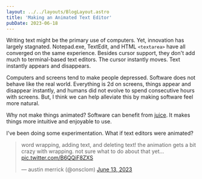 ```yaml
---
layout: ../../layouts/BlogLayout.astro
title: 'Making an Animated Text Editor'
pubDate: 2023-06-18
---
```


Writing text might be the primary use of computers. Yet, innovation has largely stagnated. Notepad.exe, TextEdit, and HTML `<textarea>` have all converged on the same experience. Besides cursor support, they don't add much to terminal-based text editors. The cursor instantly moves. Text instantly appears and disappears.

Computers and screens tend to make people depressed. Software does not behave like the real world. Everything is 2d on screens, things appear and disappear instantly, and humans did not evolve to spend consecutive hours with screens. But, I think we can help alleviate this by making software feel more natural.

Why not make things animated? Software can benefit from [juice](https://garden.bradwoods.io/notes/design/juice). It makes things more intuitive and enjoyable to use.

I've been doing some experimentation. What if text editors were animated?

<blockquote class="twitter-tweet" data-theme="light"><p lang="en" dir="ltr">word wrapping, adding text, and deleting text! the animation gets a bit crazy with wrapping. not sure what to do about that yet... <a href="https://t.co/B6QQiF8ZXS">pic.twitter.com/B6QQiF8ZXS</a></p>&mdash; austin merrick (@onsclom) <a href="https://twitter.com/onsclom/status/1668502000676515844?ref_src=twsrc%5Etfw">June 13, 2023</a></blockquote> <script async src="https://platform.twitter.com/widgets.js" charset="utf-8"></script>
